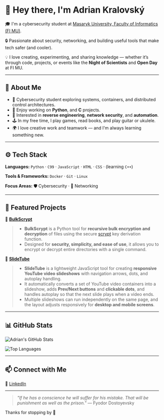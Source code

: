 # 👋 Hey there, I'm Adrian Kralovský

🎓 I'm a cybersecurity student at [Masaryk University, Faculty of Informatics (FI MU)](https://www.fi.muni.cz/).

🔒 Passionate about security, networking, and building useful tools that make tech safer (and cooler).

💡 I love creating, experimenting, and sharing knowledge — whether it’s through code, projects, or events like the **Night of Scientists** and **Open Day** at FI MU.

---

## 🧠 About Me

- 🧩 Cybersecurity student exploring systems, containers, and distributed control architectures.
- 🧰 Enjoy working on **Python**, and **C** projects.
- 🧠 Interested in **reverse engineering**, **network security**, and **automation**.
- 🕹️ In my free time, I play games, read books, and play guitar or ukulele.
- 🌍 I love creative work and teamwork — and I'm always learning something new.

---

## ⚙️ Tech Stack

**Languages:**
`Python` · `C99` · `JavaScript` · `HTML` · `CSS` · (learning `C++`)

**Tools & Frameworks:**
`Docker` · `Git` · `Linux`

**Focus Areas:**
🛡️ Cybersecurity · 🔗 Networking

---

## 🚀 Featured Projects

🔹 [**BulkScrypt**](https://github.com/adriankralovsky/bulkscrypt)
> - **BulkScrypt** is a Python tool for **recursive bulk encryption and decryption** of files using the secure [scrypt](https://en.wikipedia.org/wiki/Scrypt) key derivation function.
> - Designed for **security, simplicity, and ease of use**, it allows you to encrypt or decrypt entire directories with a single command.

🔹 [**SlideTube**](https://github.com/adriankralovsky/SlideTube)  
> - **SlideTube** is a lightweight JavaScript tool for creating **responsive YouTube video slideshows** with navigation arrows, dots, and autoplay handling.  
> - It automatically converts a set of YouTube video containers into a slideshow, adds **Prev/Next buttons** and **clickable dots**, and handles autoplay so that the next slide plays when a video ends.  
> - Multiple slideshows can run independently on the same page, and the layout adjusts responsively for **desktop and mobile screens**.

---

## 📊 GitHub Stats

![Adrian's GitHub Stats](https://github-readme-stats.vercel.app/api?username=adriankralovsky&show_icons=true&theme=tokyonight)

![Top Languages](https://github-readme-stats.vercel.app/api/top-langs/?username=adriankralovsky&layout=compact&theme=tokyonight)

---

## 📫 Connect with Me

💼 [LinkedIn](https://www.linkedin.com/in/dev1lsfav0rite/)

---

> *"If he has a conscience he will suffer for his mistake. That will be punishment as well as the prison."* ― Fyodor Dostoyevsky

Thanks for stopping by 👋

